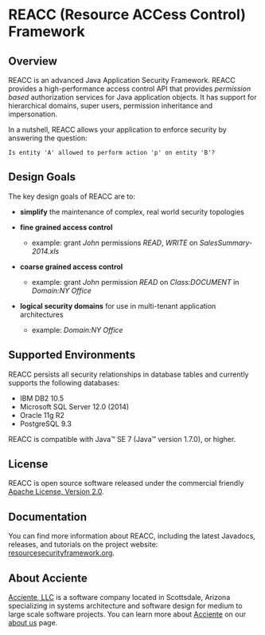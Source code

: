 REACC (Resource ACCess Control) Framework
=========================================

## Overview
REACC is an advanced Java Application Security Framework. REACC provides a high-performance access control API that provides _permission based_ authorization services for Java application objects.
It has support for hierarchical domains, super users, permission inheritance and impersonation.

In a nutshell, REACC allows your application to enforce security by answering the question:

    Is entity 'A' allowed to perform action 'p' on entity 'B'?

## Design Goals
The key design goals of REACC are to:

- **simplify** the maintenance of complex, real world security topologies

- **fine grained access control** 
	+ example: grant _John_ permissions _READ_, _WRITE_ on _SalesSummary-2014.xls_

- **coarse grained access control**
	+ example: grant _John_ permission _READ_ on _Class:DOCUMENT_ in _Domain:NY Office_

- **logical security domains** for use in multi-tenant application architectures
	+ example: _Domain:NY Office_


## Supported Environments
REACC persists all security relationships in database tables and currently supports the following databases:

- IBM DB2 10.5
- Microsoft SQL Server 12.0 (2014)
- Oracle 11g R2
- PostgreSQL 9.3

REACC is compatible with Java&#8482; SE 7 (Java&#8482; version 1.7.0), or higher.

## License
REACC is open source software released under the commercial friendly [Apache License, Version 2.0](http://www.apache.org/licenses/LICENSE-2.0).

## Documentation
You can find more information about REACC, including the latest Javadocs, releases, and tutorials on the project website:
[resourcesecurityframework.org](http://resourcesecurityframework.org).

## About Acciente
[Acciente, LLC](http://www.acciente.com) is a software company located in Scottsdale, Arizona specializing in systems architecture and software design for medium to large scale software projects.
You can learn more about [Acciente](http://www.acciente.com) on our [about us](http://www.acciente.com/index.php?cid=about) page.
